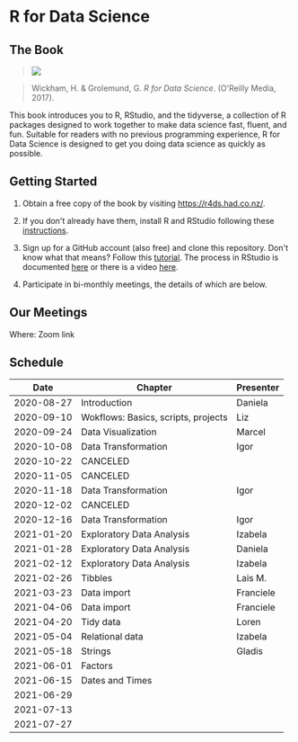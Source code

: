 # R for Data Science

## The Book

> ![](https://r4ds.had.co.nz/cover.png)

> Wickham, H. & Grolemund, G. *R for Data Science*. (O'Reilly Media, 2017).

This book introduces you to R, RStudio, and the tidyverse, a collection of R packages designed to work together to make data science fast, fluent, and fun. Suitable for readers with no previous programming experience, R for Data Science is designed to get you doing data science as quickly as possible.

## Getting Started

1. Obtain a free copy of the book by visiting https://r4ds.had.co.nz/.

2. If you don't already have them, install R and RStudio following these [instructions](https://www.ics.uci.edu/~jutts/110/InstallingRandRStudio.pdf).

3. Sign up for a GitHub account (also free) and clone this repository. Don't know what that means? Follow this [tutorial](https://try.github.io/levels/1/challenges/1). The process in RStudio is documented [here](https://support.rstudio.com/hc/en-us/articles/200532077-Version-Control-with-Git-and-SVN) or there is a video [here](https://www.rstudio.com/resources/webinars/rstudio-essentials-webinar-series-managing-part-2/).

4. Participate in bi-monthly meetings, the details of which are below.

## Our Meetings

Where: Zoom link

## Schedule
| Date       | Chapter                   | Presenter |
|------------|---------------------------|-----------|
| 2020-08-27 | Introduction              | Daniela   |
| 2020-09-10 | Wokflows: Basics, scripts, projects  | Liz          |
| 2020-09-24 | Data Visualization        | Marcel    |
| 2020-10-08 | Data Transformation       | Igor      |
| 2020-10-22 | CANCELED                  |           |
| 2020-11-05 | CANCELED                  |           |
| 2020-11-18 | Data Transformation       | Igor      |
| 2020-12-02 | CANCELED                  |           |
| 2020-12-16 | Data Transformation       | Igor      |
| 2021-01-20 | Exploratory Data Analysis | Izabela   |
| 2021-01-28 | Exploratory Data Analysis | Daniela   |
| 2021-02-12 | Exploratory Data Analysis | Izabela   |
| 2021-02-26 | Tibbles                   | Lais M.   |
| 2021-03-23 | Data import               | Franciele |
| 2021-04-06 | Data import               | Franciele |
| 2021-04-20 | Tidy data                 | Loren     |
| 2021-05-04 | Relational data           | Izabela   |
| 2021-05-18 | Strings                   | Gladis    |
| 2021-06-01 | Factors                   |           |
| 2021-06-15 | Dates and Times           |           |
| 2021-06-29 |                           |           |
| 2021-07-13 |                           |           |
| 2021-07-27 |                           |           |
